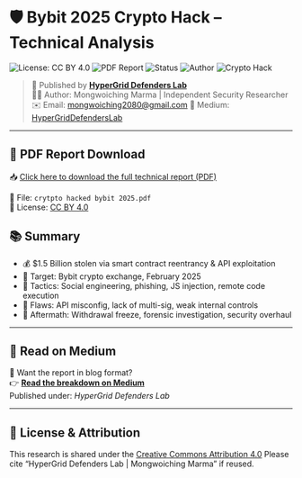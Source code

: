 # 🛡️ Bybit 2025 Crypto Hack – Technical Analysis
![License: CC BY 4.0](https://img.shields.io/badge/License-CC%20BY%204.0-lightgrey.svg)
![PDF Report](https://img.shields.io/badge/PDF-Available-blue)
![Status](https://img.shields.io/badge/Status-Investigated-red)
![Author](https://img.shields.io/badge/Author-Mongwoiching%20Marma-blueviolet)
![Crypto Hack](https://img.shields.io/badge/Hack-Bybit%202025-yellow)

> 📡 Published by **[HyperGrid Defenders Lab](https://medium.com/@NextGencyber)**  
> 🧑‍💻 Author: Mongwoiching Marma | Independent Security Researcher  
> ✉️ Email: mongwoiching2080@gmail.com 
> 🔗 Medium: [HyperGridDefendersLab](https://medium.com/@NextGencyber)

---

## 📄 PDF Report Download

📥 [Click here to download the full technical report (PDF)](./crytpto%20hacked%20bybit%202025.pdf)

📁 File: `crytpto hacked bybit 2025.pdf`  
📝 License: [CC BY 4.0](https://creativecommons.org/licenses/by/4.0/)

## 📚 Summary

- 💰 $1.5 Billion stolen via smart contract reentrancy & API exploitation
- 🎯 Target: Bybit crypto exchange, February 2025
- 🧠 Tactics: Social engineering, phishing, JS injection, remote code execution
- 🔐 Flaws: API misconfig, lack of multi-sig, weak internal controls
- 🚨 Aftermath: Withdrawal freeze, forensic investigation, security overhaul

---

## 🧱 Read on Medium

📖 Want the report in blog format?  
👉 **[Read the breakdown on Medium](https://medium.com/@NextGencyber)**  
Published under: *HyperGrid Defenders Lab*

---

## 📢 License & Attribution

This research is shared under the [Creative Commons Attribution 4.0](https://creativecommons.org/licenses/by/4.0/) 
Please cite “HyperGrid Defenders Lab | Mongwoiching Marma” if reused.

